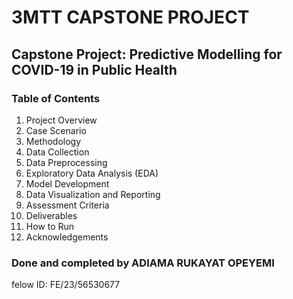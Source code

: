 # 3MTT CAPSTONE PROJECT

## Capstone Project: Predictive Modelling for COVID-19 in Public Health
### Table of Contents
1. Project Overview
2. Case Scenario
3. Methodology
4. Data Collection
5. Data Preprocessing
6. Exploratory Data Analysis (EDA)
7. Model Development
8. Data Visualization and Reporting
9. Assessment Criteria
10. Deliverables
11. How to Run
12. Acknowledgements

### Done and completed by ADIAMA RUKAYAT OPEYEMI
felow ID: FE/23/56530677
